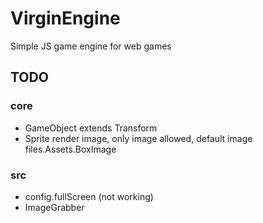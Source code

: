 # VirginEngine

Simple JS game engine for web games

## TODO

### core

- GameObject extends Transform
- Sprite render image, only image allowed, default image files.Assets.BoxImage

### src

- config.fullScreen (not working)
- ImageGrabber
